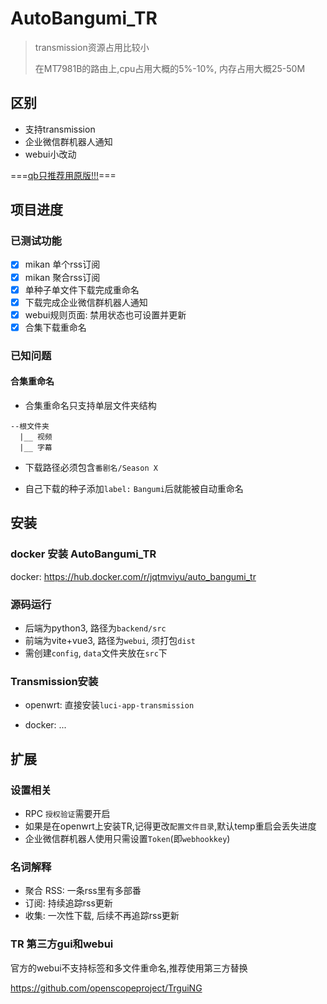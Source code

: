 # AutoBangumi_TR

> transmission资源占用比较小
> 
> 在MT7981B的路由上,cpu占用大概的5%-10%, 内存占用大概25-50M

## 区别

* 支持transmission
* 企业微信群机器人通知
* webui小改动

===[qb只推荐用原版!!!](https://www.autobangumi.org)===

## 项目进度

### 已测试功能

- [x] mikan 单个rss订阅
- [x] mikan 聚合rss订阅
- [x] 单种子单文件下载完成重命名
- [x] 下载完成企业微信群机器人通知
- [x] webui规则页面: 禁用状态也可设置并更新
- [x] 合集下载重命名

### 已知问题

#### 合集重命名

* 合集重命名只支持单层文件夹结构

```
--根文件夹
  |__ 视频
  |__ 字幕
```

* 下载路径必须包含`番剧名/Season X`

* 自己下载的种子添加`label:` `Bangumi`后就能被自动重命名

## 安装

### docker 安装 AutoBangumi_TR

docker: https://hub.docker.com/r/jqtmviyu/auto_bangumi_tr

### 源码运行

* 后端为python3, 路径为`backend/src`
* 前端为vite+vue3, 路径为`webui`, 须打包`dist`
* 需创建`config`, `data`文件夹放在`src`下

### Transmission安装

* openwrt: 直接安装`luci-app-transmission`

* docker: ...

## 扩展

### 设置相关

* RPC `授权验证`需要开启
* 如果是在openwrt上安装TR,记得更改`配置文件目录`,默认temp重启会丢失进度
* 企业微信群机器人使用只需设置`Token`(即`webhookkey`)

### 名词解释

* 聚合 RSS: 一条rss里有多部番
* 订阅: 持续追踪rss更新
* 收集: 一次性下载, 后续不再追踪rss更新

### TR 第三方gui和webui

官方的webui不支持标签和多文件重命名,推荐使用第三方替换

https://github.com/openscopeproject/TrguiNG